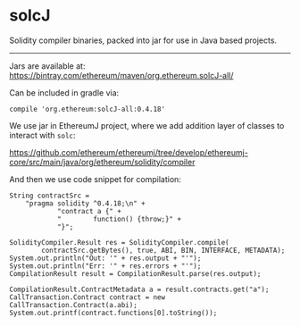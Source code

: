 # solcJ
Solidity compiler binaries, packed into jar for use in Java based projects.


---

Jars are available at:
https://bintray.com/ethereum/maven/org.ethereum.solcJ-all/

Can be included in gradle via:
```
compile 'org.ethereum:solcJ-all:0.4.18'
```

We use jar in EthereumJ project, where we add addition layer of classes to interact with `solc`:

https://github.com/ethereum/ethereumj/tree/develop/ethereumj-core/src/main/java/org/ethereum/solidity/compiler

And then we use code snippet for compilation:

```
String contractSrc =
    "pragma solidity ^0.4.18;\n" +
            "contract a {" +
            "        function() {throw;}" +
            "}";

SolidityCompiler.Result res = SolidityCompiler.compile(
        contractSrc.getBytes(), true, ABI, BIN, INTERFACE, METADATA);
System.out.println("Out: '" + res.output + "'");
System.out.println("Err: '" + res.errors + "'");
CompilationResult result = CompilationResult.parse(res.output);

CompilationResult.ContractMetadata a = result.contracts.get("a");
CallTransaction.Contract contract = new CallTransaction.Contract(a.abi);
System.out.printf(contract.functions[0].toString());
```
